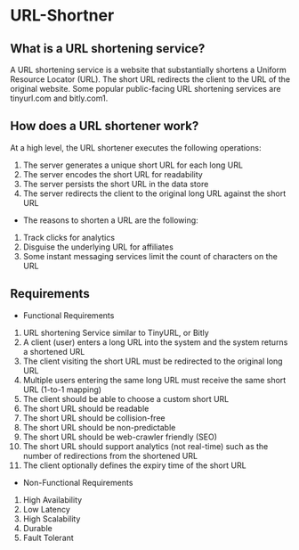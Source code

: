 # URL-Shortner

## What is a URL shortening service?
A URL shortening service is a website that substantially shortens a Uniform Resource Locator (URL). The short URL redirects the client to the URL of the original website. Some popular public-facing URL shortening services are tinyurl.com and bitly.com1.

## How does a URL shortener work?
At a high level, the URL shortener executes the following operations:
1. The server generates a unique short URL for each long URL
2. The server encodes the short URL for readability
3. The server persists the short URL in the data store
4. The server redirects the client to the original long URL against the short URL

- The reasons to shorten a URL are the following:
1. Track clicks for analytics
2. Disguise the underlying URL for affiliates
3. Some instant messaging services limit the count of characters on the URL

## Requirements
- Functional Requirements
1. URL shortening Service similar to TinyURL, or Bitly
2. A client (user) enters a long URL into the system and the system returns a shortened URL
3. The client visiting the short URL must be redirected to the original long URL
4. Multiple users entering the same long URL must receive the same short URL (1-to-1 mapping)
5. The client should be able to choose a custom short URL 
6. The short URL should be readable
7. The short URL should be collision-free
8. The short URL should be non-predictable
9. The short URL should be web-crawler friendly (SEO)
10. The short URL should support analytics (not real-time) such as the number of redirections from the shortened URL
11. The client optionally defines the expiry time of the short URL

- Non-Functional Requirements
1. High Availability
2. Low Latency
3. High Scalability
4. Durable
5. Fault Tolerant

   
